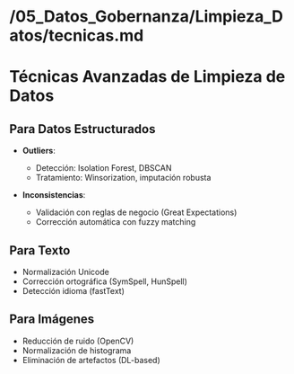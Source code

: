 # /05_Datos_Gobernanza/Limpieza_Datos/tecnicas.md
# Técnicas Avanzadas de Limpieza de Datos

## Para Datos Estructurados
- **Outliers**:
  - Detección: Isolation Forest, DBSCAN
  - Tratamiento: Winsorization, imputación robusta

- **Inconsistencias**:
  - Validación con reglas de negocio (Great Expectations)
  - Corrección automática con fuzzy matching

## Para Texto
- Normalización Unicode
- Corrección ortográfica (SymSpell, HunSpell)
- Detección idioma (fastText)

## Para Imágenes
- Reducción de ruido (OpenCV)
- Normalización de histograma
- Eliminación de artefactos (DL-based)